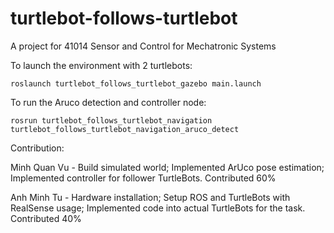 # turtlebot-follows-turtlebot
A project for 41014 Sensor and Control for Mechatronic Systems

To launch the environment with 2 turtlebots:

`roslaunch turtlebot_follows_turtlebot_gazebo main.launch`

To run the Aruco detection and controller node:

`rosrun turtlebot_follows_turtlebot_navigation turtlebot_follows_turtlebot_navigation_aruco_detect`


Contribution:

Minh Quan Vu - Build simulated world; Implemented ArUco pose estimation; Implemented controller for follower TurtleBots. Contributed 60%

Anh Minh Tu - Hardware installation; Setup ROS and TurtleBots with RealSense usage; Implemented code into actual TurtleBots for the task. Contributed 40%
